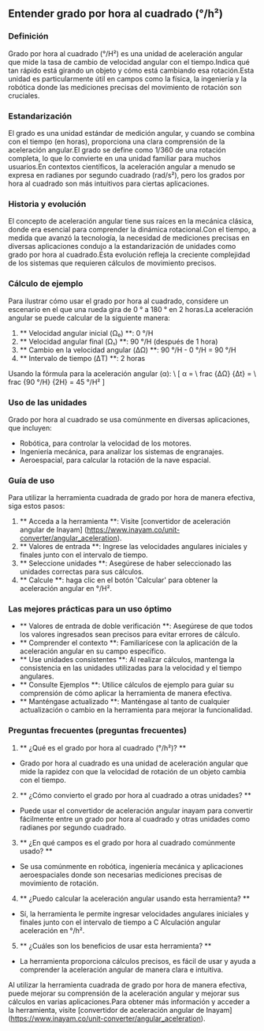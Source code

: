 ## Entender grado por hora al cuadrado (°/h²)

### Definición
Grado por hora al cuadrado (°/H²) es una unidad de aceleración angular que mide la tasa de cambio de velocidad angular con el tiempo.Indica qué tan rápido está girando un objeto y cómo está cambiando esa rotación.Esta unidad es particularmente útil en campos como la física, la ingeniería y la robótica donde las mediciones precisas del movimiento de rotación son cruciales.

### Estandarización
El grado es una unidad estándar de medición angular, y cuando se combina con el tiempo (en horas), proporciona una clara comprensión de la aceleración angular.El grado se define como 1/360 de una rotación completa, lo que lo convierte en una unidad familiar para muchos usuarios.En contextos científicos, la aceleración angular a menudo se expresa en radianes por segundo cuadrado (rad/s²), pero los grados por hora al cuadrado son más intuitivos para ciertas aplicaciones.

### Historia y evolución
El concepto de aceleración angular tiene sus raíces en la mecánica clásica, donde era esencial para comprender la dinámica rotacional.Con el tiempo, a medida que avanzó la tecnología, la necesidad de mediciones precisas en diversas aplicaciones condujo a la estandarización de unidades como grado por hora al cuadrado.Esta evolución refleja la creciente complejidad de los sistemas que requieren cálculos de movimiento precisos.

### Cálculo de ejemplo
Para ilustrar cómo usar el grado por hora al cuadrado, considere un escenario en el que una rueda gira de 0 ° a 180 ° en 2 horas.La aceleración angular se puede calcular de la siguiente manera:

1. ** Velocidad angular inicial (Ω₀) **: 0 °/H
2. ** Velocidad angular final (Ω₁) **: 90 °/H (después de 1 hora)
3. ** Cambio en la velocidad angular (ΔΩ) **: 90 °/H - 0 °/H = 90 °/H
4. ** Intervalo de tiempo (ΔT) **: 2 horas

Usando la fórmula para la aceleración angular (α):
\ [
α = \ frac {ΔΩ} {Δt} = \ frac {90 °/H} {2H} = 45 °/H²
\]

### Uso de las unidades
Grado por hora al cuadrado se usa comúnmente en diversas aplicaciones, que incluyen:
- Robótica, para controlar la velocidad de los motores.
- Ingeniería mecánica, para analizar los sistemas de engranajes.
- Aeroespacial, para calcular la rotación de la nave espacial.

### Guía de uso
Para utilizar la herramienta cuadrada de grado por hora de manera efectiva, siga estos pasos:
1. ** Acceda a la herramienta **: Visite [convertidor de aceleración angular de Inayam] (https://www.inayam.co/unit-converter/angular_aceleration).
2. ** Valores de entrada **: Ingrese las velocidades angulares iniciales y finales junto con el intervalo de tiempo.
3. ** Seleccione unidades **: Asegúrese de haber seleccionado las unidades correctas para sus cálculos.
4. ** Calcule **: haga clic en el botón 'Calcular' para obtener la aceleración angular en °/H².

### Las mejores prácticas para un uso óptimo
- ** Valores de entrada de doble verificación **: Asegúrese de que todos los valores ingresados ​​sean precisos para evitar errores de cálculo.
- ** Comprender el contexto **: Familiarícese con la aplicación de la aceleración angular en su campo específico.
- ** Use unidades consistentes **: Al realizar cálculos, mantenga la consistencia en las unidades utilizadas para la velocidad y el tiempo angulares.
- ** Consulte Ejemplos **: Utilice cálculos de ejemplo para guiar su comprensión de cómo aplicar la herramienta de manera efectiva.
- ** Manténgase actualizado **: Manténgase al tanto de cualquier actualización o cambio en la herramienta para mejorar la funcionalidad.

### Preguntas frecuentes (preguntas frecuentes)

1. ** ¿Qué es el grado por hora al cuadrado (°/h²)? **
- Grado por hora al cuadrado es una unidad de aceleración angular que mide la rapidez con que la velocidad de rotación de un objeto cambia con el tiempo.

2. ** ¿Cómo convierto el grado por hora al cuadrado a otras unidades? **
- Puede usar el convertidor de aceleración angular inayam para convertir fácilmente entre un grado por hora al cuadrado y otras unidades como radianes por segundo cuadrado.

3. ** ¿En qué campos es el grado por hora al cuadrado comúnmente usado? **
- Se usa comúnmente en robótica, ingeniería mecánica y aplicaciones aeroespaciales donde son necesarias mediciones precisas de movimiento de rotación.

4. ** ¿Puedo calcular la aceleración angular usando esta herramienta? **
- Sí, la herramienta le permite ingresar velocidades angulares iniciales y finales junto con el intervalo de tiempo a C Alculación angular aceleración en °/h².

5. ** ¿Cuáles son los beneficios de usar esta herramienta? **
- La herramienta proporciona cálculos precisos, es fácil de usar y ayuda a comprender la aceleración angular de manera clara e intuitiva.

Al utilizar la herramienta cuadrada de grado por hora de manera efectiva, puede mejorar su comprensión de la aceleración angular y mejorar sus cálculos en varias aplicaciones.Para obtener más información y acceder a la herramienta, visite [convertidor de aceleración angular de Inayam] (https://www.inayam.co/unit-converter/angular_aceleration).